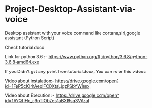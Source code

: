 # Project-Desktop-Assistant-via-voice
Desktop assistant with your voice command like cortana,siri,google assistant (Python Script)  

Check tutorial.docx

Link for python 3.6 :- https://www.python.org/ftp/python/3.6.8/python-3.6.8-amd64.exe

If you Didn't get any point from tutorial.docx, You can refer this videos

Video about instalation:- https://drive.google.com/open?id=1FpP5clO4fAeolFCDXtsLjqzPSbYWImp_

Video about Execution :- https://drive.google.com/open?id=1AVQfIHc_q9pTIObZes1aBXI6sq3VAzal 

